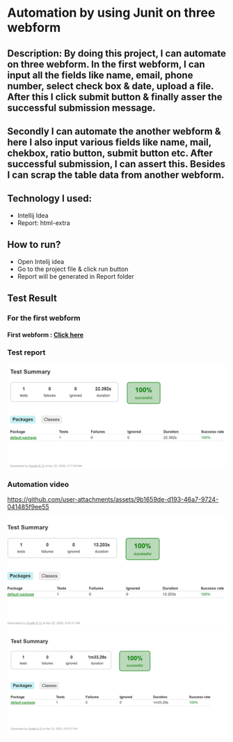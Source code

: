# Automation by using Junit on three webform
## Description: By doing this project, I can automate on three webform. In the first webform, I can input all the fields like name, email, phone number, select check box & date, upload a file. After this I click submit button & finally asser the successful submission message.
## Secondly I can automate the another webform & here I also input various fields like name, mail, chekbox, ratio button, submit button etc. After successful submission, I can assert this. Besides I can scrap the table data from another webform.

## Technology I used:
- Intellij Idea
- Report: html-extra

## How to run?
- Open Intelij idea
- Go to the project file & click run button  
- Report will be generated in Report folder

## Test Result
### For the first webform
#### First webform : [Click here](https://l.facebook.com/l.php?u=https%3A%2F%2Fwww.digitalunite.com%2Fpractice-webform-learners%3Ffbclid%3DIwZXh0bgNhZW0CMTAAYnJpZBExYndFSVVVVlh1dXdFZ2RsbwEegJdJelOevDmsxe9ZOj5pfyamxaGSBUys7XWzJJdv3NJym6zJ2vKnp95vSXU_aem_NTn_xwu-7XKXUxH3qXnuOw&h=AT2NFjl_Xa6ozMndrG4cfc8lj2xEZG8hQ0oBPXdJhWeaxmD5Olurd2ruDfmnqNW1bTYrACHdmTVa5tx-atDMw3V8z8giT0HsHbDK7DgUoNn5UWvO04zJoXL6MLy2sV6M76dkrw)
### Test report
![image alt](https://github.com/hasiroy879/Junit_Automation_Project/blob/main/Capture1.PNG?raw=true)
### Automation video
https://github.com/user-attachments/assets/9b1659de-d193-46a7-9724-041485f9ee55

![image alt](https://github.com/hasiroy879/Junit_Automation_Project/blob/main/Capture2.PNG?raw=true)
![image alt](https://github.com/hasiroy879/Junit_Automation_Project/blob/main/Capture3.PNG?raw=true)

